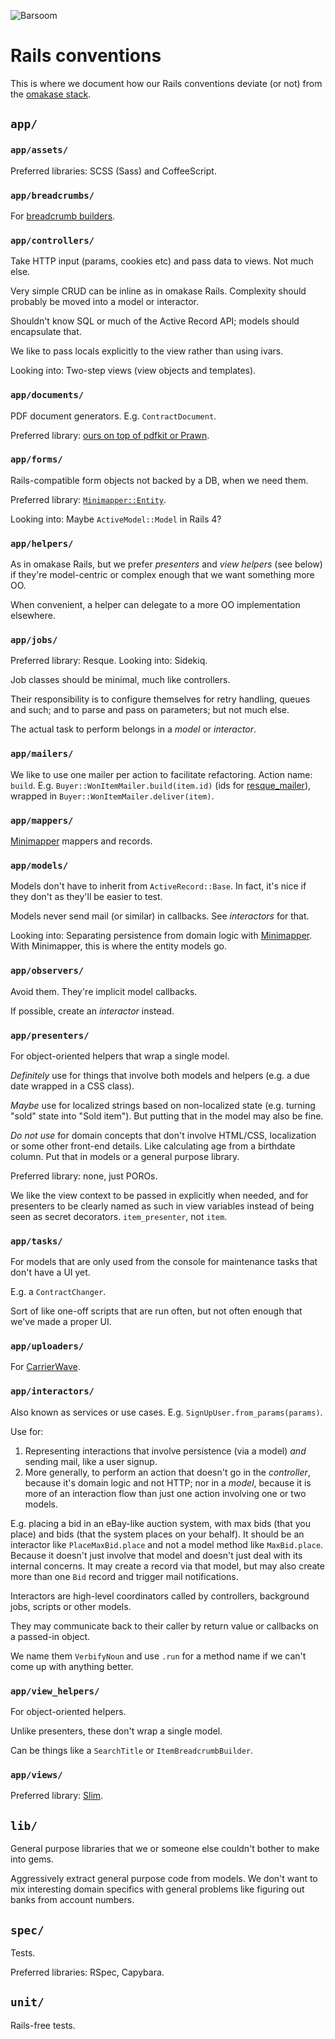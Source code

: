 ![Barsoom](http://barsoom.se/barsoom.png)

# Rails conventions

This is where we document how our Rails conventions deviate (or not) from the [omakase stack](http://david.heinemeierhansson.com/2012/rails-is-omakase.html).

## `app/`

### `app/assets/`

Preferred libraries: SCSS (Sass) and CoffeeScript.

### `app/breadcrumbs/`

For [breadcrumb builders](https://github.com/barsoom/devbook/tree/master/libs#breadcrumbs).

### `app/controllers/`

Take HTTP input (params, cookies etc) and pass data to views. Not much else.

Very simple CRUD can be inline as in omakase Rails.
Complexity should probably be moved into a model or interactor.

Shouldn't know SQL or much of the Active Record API; models should encapsulate that.

We like to pass locals explicitly to the view rather than using ivars.

Looking into: Two-step views (view objects and templates).

### `app/documents/`

PDF document generators. E.g. `ContractDocument`.

Preferred library: [ours on top of pdfkit or Prawn](https://github.com/barsoom/devbook/tree/master/libs#pdf-generation).

### `app/forms/`

Rails-compatible form objects not backed by a DB, when we need them.

Preferred library: [`Minimapper::Entity`](https://github.com/joakimk/minimapper).

Looking into: Maybe `ActiveModel::Model` in Rails 4?

### `app/helpers/`

As in omakase Rails, but we prefer *presenters* and *view helpers* (see below) if they're model-centric or complex enough that we want something more OO.

When convenient, a helper can delegate to a more OO implementation elsewhere.

### `app/jobs/`

Preferred library: Resque. Looking into: Sidekiq.

Job classes should be minimal, much like controllers.

Their responsibility is to configure themselves for retry handling, queues and such; and to parse and pass on parameters; but not much else.

The actual task to perform belongs in a *model* or *interactor*.

### `app/mailers/`

We like to use one mailer per action to facilitate refactoring. Action name: `build`. E.g. `Buyer::WonItemMailer.build(item.id)` (ids for [resque\_mailer](https://github.com/barsoom/resque_mailer_with_retries)), wrapped in `Buyer::WonItemMailer.deliver(item)`.

### `app/mappers/`

[Minimapper](https://github.com/joakimk/minimapper) mappers and records.

### `app/models/`

Models don't have to inherit from `ActiveRecord::Base`. In fact, it's nice if they don't as they'll be easier to test.

Models never send mail (or similar) in callbacks. See *interactors* for that.

Looking into: Separating persistence from domain logic with [Minimapper](https://github.com/joakimk/minimapper). With Minimapper, this is where the entity models go.

### `app/observers/`

Avoid them. They're implicit model callbacks.

If possible, create an *interactor* instead.

### `app/presenters/`

For object-oriented helpers that wrap a single model.

*Definitely* use for things that involve both models and helpers (e.g. a due date wrapped in a CSS class).

*Maybe* use for localized strings based on non-localized state (e.g. turning "sold" state into "Sold item"). But putting that in the model may also be fine.

*Do not use* for domain concepts that don't involve HTML/CSS, localization or some other front-end details. Like calculating age from a birthdate column. Put that in models or a general purpose library.

Preferred library: none, just POROs.

We like the view context to be passed in explicitly when needed, and for presenters to be clearly named as such in view variables instead of being seen as secret decorators. `item_presenter`, not `item`.

### `app/tasks/`

For models that are only used from the console for maintenance tasks that don't have a UI yet.

E.g. a `ContractChanger`.

Sort of like one-off scripts that are run often, but not often enough that we've made a proper UI.

### `app/uploaders/`

For [CarrierWave](https://github.com/jnicklas/carrierwave).

### `app/interactors/`

Also known as services or use cases. E.g. `SignUpUser.from_params(params)`.

Use for:

1. Representing interactions that involve persistence (via a model) *and* sending mail, like a user signup.
2. More generally, to perform an action that doesn't go in the *controller*, because it's domain logic and not HTTP; nor in a *model*, because it is more of an interaction flow than just one action involving one or two models.

E.g. placing a bid in an eBay-like auction system, with max bids (that you place) and bids (that the system places on your behalf). It should be an interactor like `PlaceMaxBid.place` and not a model method like `MaxBid.place`. Because it doesn't just involve that model and doesn't just deal with its internal concerns. It may create a record via that model, but may also create more than one `Bid` record and trigger mail notifications.

Interactors are high-level coordinators called by controllers, background jobs, scripts or other models.

They may communicate back to their caller by return value or callbacks on a passed-in object.

We name them `VerbifyNoun` and use `.run` for a method name if we can't come up with anything better.

### `app/view_helpers/`

For object-oriented helpers.

Unlike presenters, these don't wrap a single model.

Can be things like a `SearchTitle` or `ItemBreadcrumbBuilder`.

### `app/views/`

Preferred library: [Slim](http://slim-lang.com/).

## `lib/`

General purpose libraries that we or someone else couldn't bother to make into gems.

Aggressively extract general purpose code from models. We don't want to mix interesting domain specifics with general problems like figuring out banks from account numbers.

## `spec/`

Tests.

Preferred libraries: RSpec, Capybara.

## `unit/`

Rails-free tests.
